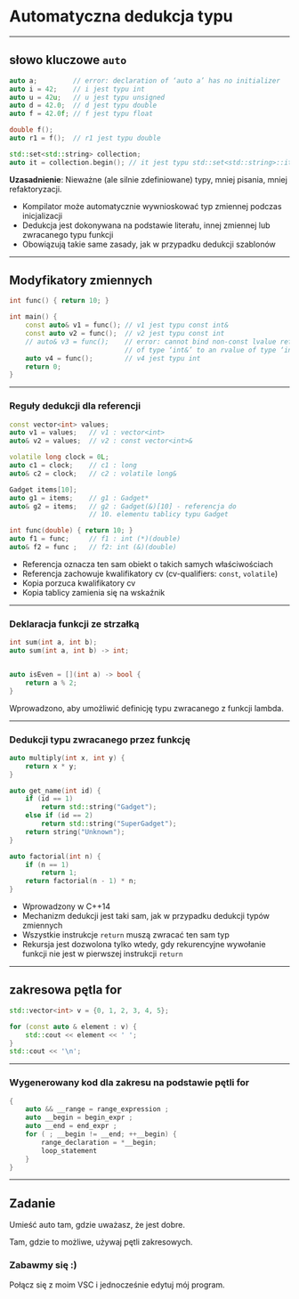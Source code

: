 <!-- .slide: data-background="#111111" -->
# Automatyczna dedukcja typu

___

## słowo kluczowe `auto`

```cpp
auto a;         // error: declaration of ‘auto a’ has no initializer
auto i = 42;    // i jest typu int
auto u = 42u;   // u jest typu unsigned
auto d = 42.0;  // d jest typu double
auto f = 42.0f; // f jest typu float

double f();
auto r1 = f();  // r1 jest typu double

std::set<std::string> collection;
auto it = collection.begin(); // it jest typu std::set<std::string>::iterator
```

**Uzasadnienie**: Nieważne (ale silnie zdefiniowane) typy, mniej pisania, mniej refaktoryzacji.
<!-- .element: class="fragment fade-in" -->

* <!-- .element: class="fragment fade-in" --> Kompilator może automatycznie wywnioskować typ zmiennej podczas inicjalizacji
* <!-- .element: class="fragment fade-in" --> Dedukcja jest dokonywana na podstawie literału, innej zmiennej lub zwracanego typu funkcji
* <!-- .element: class="fragment fade-in" --> Obowiązują takie same zasady, jak w przypadku dedukcji szablonów

___

## Modyfikatory zmiennych

```cpp
int func() { return 10; }

int main() {
    const auto& v1 = func(); // v1 jest typu const int&
    const auto v2 = func();  // v2 jest typu const int
    // auto& v3 = func();    // error: cannot bind non-const lvalue reference
                             // of type ‘int&’ to an rvalue of type ‘int’
    auto v4 = func();        // v4 jest typu int
    return 0;
}
```

___
<!-- .slide: style="font-size: 0.9em" -->

### Reguły dedukcji dla referencji

```cpp
const vector<int> values;
auto v1 = values;   // v1 : vector<int>
auto& v2 = values;  // v2 : const vector<int>&

volatile long clock = 0L;
auto c1 = clock;    // c1 : long
auto& c2 = clock;   // c2 : volatile long&

Gadget items[10];
auto g1 = items;    // g1 : Gadget*
auto& g2 = items;   // g2 : Gadget(&)[10] - referencja do
                    // 10. elementu tablicy typu Gadget

int func(double) { return 10; }
auto f1 = func;     // f1 : int (*)(double)
auto& f2 = func ;   // f2: int (&)(double)
```

* <!-- .element: class="fragment fade-in" --> Referencja oznacza ten sam obiekt o takich samych właściwościach
* <!-- .element: class="fragment fade-in" --> Referencja zachowuje kwalifikatory cv (cv-qualifiers: <code>const</code>, <code>volatile</code>)
* <!-- .element: class="fragment fade-in" --> Kopia porzuca kwalifikatory cv
* <!-- .element: class="fragment fade-in" --> Kopia tablicy zamienia się na wskaźnik

___

### Deklaracja funkcji ze strzałką

```cpp
int sum(int a, int b);
auto sum(int a, int b) -> int;


auto isEven = [](int a) -> bool {
    return a % 2;
}
```

Wprowadzono, aby umożliwić definicję typu zwracanego z funkcji lambda.
<!-- .element: class="fragment fade-in" -->

___
<!-- .slide: style="font-size: 0.9em" -->

### Dedukcji typu zwracanego przez funkcję

```cpp
auto multiply(int x, int y) {
    return x * y;
}

auto get_name(int id) {
    if (id == 1)
        return std::string("Gadget");
    else if (id == 2)
        return std::string("SuperGadget");
    return string("Unknown");
}

auto factorial(int n) {
    if (n == 1)
        return 1;
    return factorial(n - 1) * n;
}
```

* <!-- .element: class="fragment fade-in" --> Wprowadzony w C++14
* <!-- .element: class="fragment fade-in" --> Mechanizm dedukcji jest taki sam, jak w przypadku dedukcji typów zmiennych
* <!-- .element: class="fragment fade-in" --> Wszystkie instrukcje <code>return</code> muszą zwracać ten sam typ
* <!-- .element: class="fragment fade-in" --> Rekursja jest dozwolona tylko wtedy, gdy rekurencyjne wywołanie funkcji nie jest w pierwszej instrukcji <code>return</code>

___

## zakresowa pętla for

```cpp
std::vector<int> v = {0, 1, 2, 3, 4, 5};

for (const auto & element : v) {
    std::cout << element << ' ';
}
std::cout << '\n';
```

___

### Wygenerowany kod dla zakresu na podstawie pętli for

```cpp
{
    auto && __range = range_expression ;
    auto __begin = begin_expr ;
    auto __end = end_expr ;
    for ( ; __begin != __end; ++__begin) {
        range_declaration = *__begin;
        loop_statement
    }
}
```

___
<!-- .slide: data-background="#cf802a" -->

## Zadanie

Umieść auto tam, gdzie uważasz, że jest dobre.

Tam, gdzie to możliwe, używaj pętli zakresowych.

### Zabawmy się :)
<!-- .element: class="fragment fade-in" -->

Połącz się z moim VSC i jednocześnie edytuj mój program.
<!-- .element: class="fragment fade-in" -->
